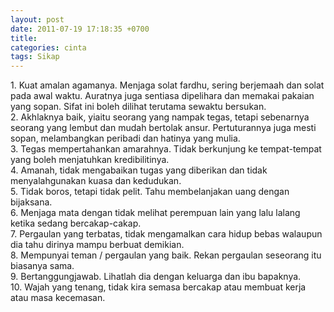 ```yaml
---
layout: post
date: 2011-07-19 17:18:35 +0700
title: 
categories: cinta 
tags: Sikap
---
```

<p>1. Kuat amalan agamanya. Menjaga solat fardhu, sering berjemaah dan solat pada awal waktu. Auratnya juga sentiasa dipelihara dan memakai pakaian yang sopan. Sifat ini boleh dilihat terutama sewaktu bersukan.<br>
2. Akhlaknya baik, yiaitu seorang yang nampak tegas, tetapi sebenarnya seorang yang lembut dan mudah bertolak ansur. Pertuturannya juga mesti sopan, melambangkan peribadi dan hatinya yang mulia.<br>
3. Tegas mempertahankan amarahnya. Tidak berkunjung ke tempat-tempat yang boleh menjatuhkan kredibilitinya.<br>
4. Amanah, tidak mengabaikan tugas yang diberikan dan tidak menyalahgunakan kuasa dan kedudukan.<br>
5. Tidak boros, tetapi tidak pelit. Tahu membelanjakan uang dengan bijaksana.<span id="more-337"></span><br>
6. Menjaga mata dengan tidak melihat perempuan lain yang lalu lalang ketika sedang bercakap-cakap.<br>
7. Pergaulan yang terbatas, tidak mengamalkan cara hidup bebas walaupun dia tahu dirinya mampu berbuat demikian.<br>
8. Mempunyai teman / pergaulan yang baik. Rekan pergaulan seseorang itu biasanya sama.<br>
9. Bertanggungjawab. Lihatlah dia dengan keluarga dan ibu bapaknya.<br>
10. Wajah yang tenang, tidak kira semasa bercakap atau membuat kerja atau masa kecemasan.</p>